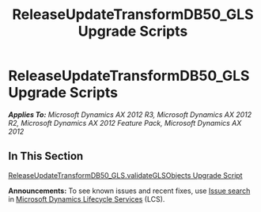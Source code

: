 ﻿---
title: ReleaseUpdateTransformDB50_GLS Upgrade Scripts
TOCTitle: ReleaseUpdateTransformDB50_GLS Upgrade Scripts
ms:assetid: 3c98b514-49fe-4223-a68a-210e7cda9d79
ms:mtpsurl: https://msdn.microsoft.com/en-us/library/JJ685305(v=AX.60)
ms:contentKeyID: 49707747
ms.date: 05/18/2015
mtps_version: v=AX.60
---

# ReleaseUpdateTransformDB50\_GLS Upgrade Scripts 


_**Applies To:** Microsoft Dynamics AX 2012 R3, Microsoft Dynamics AX 2012 R2, Microsoft Dynamics AX 2012 Feature Pack, Microsoft Dynamics AX 2012_

## In This Section

[ReleaseUpdateTransformDB50\_GLS.validateGLSObjects Upgrade Script](releaseupdatetransformdb50-gls-validateglsobjects-upgrade-script.md)

  
**Announcements:** To see known issues and recent fixes, use [Issue search](http://go.microsoft.com/fwlink/?linkid=389258) in [Microsoft Dynamics Lifecycle Services](http://go.microsoft.com/fwlink/?linkid=306505) (LCS).

